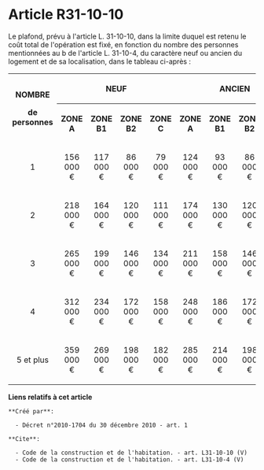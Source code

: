 # Article R31-10-10

Le plafond, prévu à l'article L. 31-10-10, dans la limite duquel est retenu le coût total de l'opération est fixé, en
fonction du nombre des personnes mentionnées au b de l'article L. 31-10-4, du caractère neuf ou ancien du logement et de sa
localisation, dans le tableau ci-après : 

<table>
  <tbody>
    <tr>
      <th rowspan="2">

NOMBRE 

de personnes 

</th>
      <th colspan="4">

NEUF 

</th>
      <th colspan="4">

ANCIEN 

</th>
    </tr>
    <tr>
      <th>

ZONE A 

</th>
      <th>

ZONE B1 

</th>
      <th>

ZONE B2 

</th>
      <th>

ZONE C 

</th>
      <th>

ZONE A 

</th>
      <th>

ZONE B1 

</th>
      <th>

ZONE B2 

</th>
      <th>

ZONE C 

</th>
    </tr>
    <tr>
      <td align="center">

1 

</td>
      <td align="center">

156 000 € 

</td>
      <td align="center">

117 000 € 

</td>
      <td align="center">

86 000 € 

</td>
      <td align="center">

79 000 € 

</td>
      <td align="center">

124 000 € 

</td>
      <td align="center">

93 000 € 

</td>
      <td align="center">

86 000 € 

</td>
      <td align="center">

79 000 € 

</td>
    </tr>
    <tr>
      <td align="center">

2 

</td>
      <td align="center">

218 000 € 

</td>
      <td align="center">

164 000 € 

</td>
      <td align="center">

120 000 € 

</td>
      <td align="center">

111 000 € 

</td>
      <td align="center">

174 000 € 

</td>
      <td align="center">

130 000 € 

</td>
      <td align="center">

120 000 € 

</td>
      <td align="center">

111 000 € 

</td>
    </tr>
    <tr>
      <td align="center">

3 

</td>
      <td align="center">

265 000 € 

</td>
      <td align="center">

199 000 € 

</td>
      <td align="center">

146 000 € 

</td>
      <td align="center">

134 000 € 

</td>
      <td align="center">

211 000 € 

</td>
      <td align="center">

158 000 € 

</td>
      <td align="center">

146 000 € 

</td>
      <td align="center">

134 000 € 

</td>
    </tr>
    <tr>
      <td align="center">

4 

</td>
      <td align="center">

312 000 € 

</td>
      <td align="center">

234 000 € 

</td>
      <td align="center">

172 000 € 

</td>
      <td align="center">

158 000 € 

</td>
      <td align="center">

248 000 € 

</td>
      <td align="center">

186 000 € 

</td>
      <td align="center">

172 000 € 

</td>
      <td align="center">

158 000 € 

</td>
    </tr>
    <tr>
      <td align="center">

5 et plus 

</td>
      <td align="center">

359 000 € 

</td>
      <td align="center">

269 000 € 

</td>
      <td align="center">

198 000 € 

</td>
      <td align="center">

182 000 € 

</td>
      <td align="center">

285 000 € 

</td>
      <td align="center">

214 000 € 

</td>
      <td align="center">

198 000 € 

</td>
      <td align="center">182 000 €</td>
    </tr>
  </tbody>
</table>

**Liens relatifs à cet article**

	**Créé par**:

	  - Décret n°2010-1704 du 30 décembre 2010 - art. 1

	**Cite**:

	  - Code de la construction et de l'habitation. - art. L31-10-10 (V)
	  - Code de la construction et de l'habitation. - art. L31-10-4 (V)
